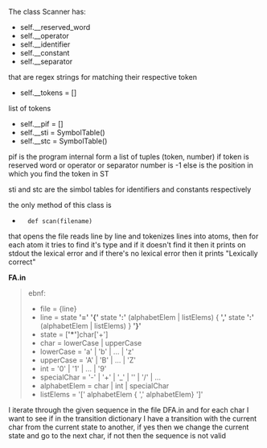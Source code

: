 The class Scanner has:

* self.__reserved_word 
* self.__operator 
* self.__identifier 
* self.__constant 
* self.__separator 

that are regex strings for matching their respective token
  
* self.__tokens = [] 

list of tokens

* self.__pif = [] 
* self.__sti = SymbolTable()
* self.__stc = SymbolTable()

pif is the program internal form a list of tuples (token, number)
if token is reserved word or operator or separator number is -1 else 
is the position in which you find the token in ST

sti and stc are the simbol tables for identifiers and constants respectively 

the only method of this class is 
*       def scan(filename)
that opens the file reads line by line and tokenizes lines into atoms, then for each atom 
it tries to find it's type and if it doesn't find it then it prints on stdout the lexical error
and if there's no lexical error then it prints "Lexically correct"


**FA.in**

>ebnf:
>* file = {line} 
>* line = state **'='** **'{'** state **':'** (alphabetElem | listElems) 
   > { **','** state **':'** (alphabetElem | listElems) } **'}'**
>* state = \[**'\*'**\]char\['+']
>* char = lowerCase | upperCase
>* lowerCase = 'a' | 'b' | ... | 'z'
>* upperCase = 'A' | 'B' | ... | 'Z'
>* int = '0' | '1' | ... | '9'
>* specialChar = '-' | '+' | '_' | '\' | '/' | ...
>* alphabetElem = char | int | specialChar
>* listElems = '\[' alphabetElem { ',' alphabetElem} ']'

I iterate through the given sequence in the file DFA.in and for each char I want to see if
in the transition dictionary I have a transition with the current char from the current state
to another, if yes then we change the current state and go to the next char, if not then the sequence 
is not valid